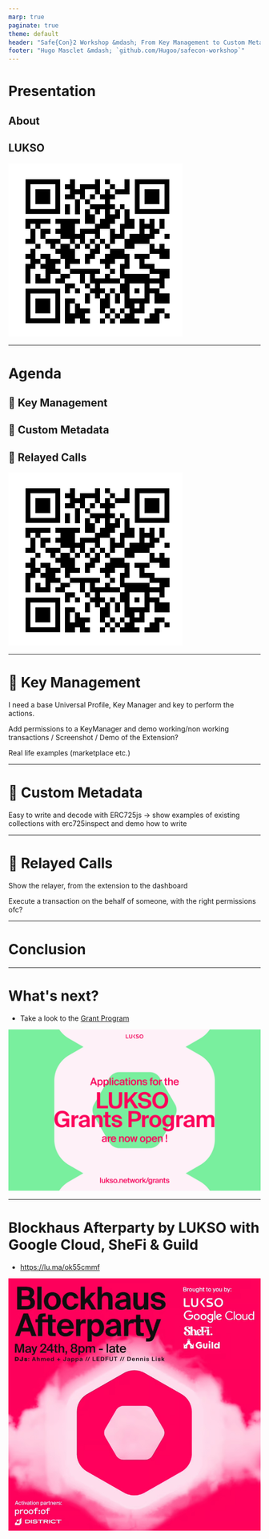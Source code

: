 ```yaml
---
marp: true
paginate: true
theme: default
header: "Safe{Con}2 Workshop &mdash; From Key Management to Custom Metadata and Relayed Calls"
footer: "Hugo Masclet &mdash; `github.com/Hugoo/safecon-workshop`"
---
```


# Presentation

## About

## LUKSO

![bg right:35% contain](./assets/qrcode.png)

---

# Agenda

## 🔑 Key Management

## 📝 Custom Metadata

## 📢 Relayed Calls

![bg right:35% contain](./assets/qrcode.png)

---

# 🔑 Key Management

I need a base Universal Profile, Key Manager and key to perform the actions.

Add permissions to a KeyManager and demo working/non working transactions / Screenshot / Demo of the Extension?

Real life examples (marketplace etc.)

---

# 📝 Custom Metadata

Easy to write and decode with ERC725js -> show examples of existing collections with erc725inspect and demo how to write

---

# 📢 Relayed Calls

Show the relayer, from the extension to the dashboard

Execute a transaction on the behalf of someone, with the right permissions ofc?

---

# Conclusion

---

# What's next?

- Take a look to the [Grant Program](https://lukso.network/grants)

![width:400px](./assets/grants.webp)

---

# Blockhaus Afterparty by LUKSO with Google Cloud, SheFi & Guild

- <https://lu.ma/ok55cmmf>

![bg right:35% contain](./assets/blockhaus.jpg)
